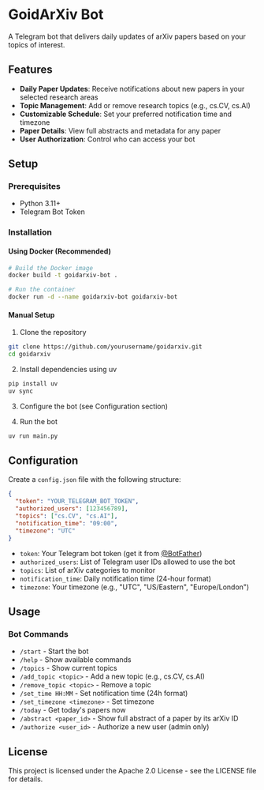 # GoidArXiv Bot

A Telegram bot that delivers daily updates of arXiv papers based on your topics of interest.

## Features

- **Daily Paper Updates**: Receive notifications about new papers in your selected research areas
- **Topic Management**: Add or remove research topics (e.g., cs.CV, cs.AI)
- **Customizable Schedule**: Set your preferred notification time and timezone
- **Paper Details**: View full abstracts and metadata for any paper
- **User Authorization**: Control who can access your bot

## Setup

### Prerequisites

- Python 3.11+
- Telegram Bot Token

### Installation

#### Using Docker (Recommended)

```bash
# Build the Docker image
docker build -t goidarxiv-bot .

# Run the container
docker run -d --name goidarxiv-bot goidarxiv-bot
```

#### Manual Setup

1. Clone the repository
```bash
git clone https://github.com/yourusername/goidarxiv.git
cd goidarxiv
```

2. Install dependencies using uv
```bash
pip install uv
uv sync
```

3. Configure the bot (see Configuration section)

4. Run the bot
```bash
uv run main.py
```

## Configuration

Create a `config.json` file with the following structure:

```json
{
  "token": "YOUR_TELEGRAM_BOT_TOKEN",
  "authorized_users": [123456789],
  "topics": ["cs.CV", "cs.AI"],
  "notification_time": "09:00",
  "timezone": "UTC"
}
```

- `token`: Your Telegram bot token (get it from [@BotFather](https://t.me/botfather))
- `authorized_users`: List of Telegram user IDs allowed to use the bot
- `topics`: List of arXiv categories to monitor
- `notification_time`: Daily notification time (24-hour format)
- `timezone`: Your timezone (e.g., "UTC", "US/Eastern", "Europe/London")

## Usage

### Bot Commands

- `/start` - Start the bot
- `/help` - Show available commands
- `/topics` - Show current topics
- `/add_topic <topic>` - Add a new topic (e.g., cs.CV, cs.AI)
- `/remove_topic <topic>` - Remove a topic
- `/set_time HH:MM` - Set notification time (24h format)
- `/set_timezone <timezone>` - Set timezone
- `/today` - Get today's papers now
- `/abstract <paper_id>` - Show full abstract of a paper by its arXiv ID
- `/authorize <user_id>` - Authorize a new user (admin only)

## License

This project is licensed under the Apache 2.0 License - see the LICENSE file for details.
